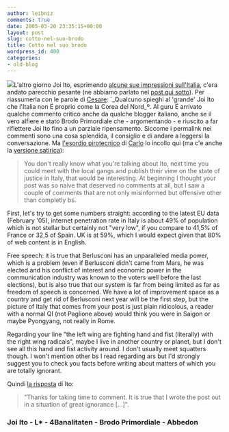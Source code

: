```yaml
---
author: leibniz
comments: true
date: 2005-03-20 23:35:15+00:00
layout: post
slug: cotto-nel-suo-brodo
title: Cotto nel suo brodo
wordpress_id: 400
categories:
- old-blog
---
```


![](http://www.abbedon.com/electricminds/mmo/templates/user/wwj/landing/tokyo/joi_blue.gif)L'altro giorno Joi Ito, esprimendo [alcune sue impressioni sull'Italia](http://joi.ito.com/archives/2005/03/14/the_italian_squat_scene.html), c'era andato parecchio pesante (ne abbiamo parlato nel [post qui sotto](http://blogs.it/0100915/2005/03/18.html#a240)). Per riassumerla con le parole di [Cesare](http://zeromedia.it/4b/archivi/2005/03/ma_per_piacere.php): ´_Qualcuno spieghi al 'grande' Joi Ito che l'Italia non Ë proprio come la Corea del Nord_º.
Al guru Ë arrivato qualche commento critico anche da qualche blogger
italiano, anche se il vero alfiere e stato Brodo Primordiale che -
argomentando - e riuscito a far riflettere Joi Ito fino a un parziale
ripensamento. Siccome i permalink nei commenti sono una cosa splendida,
il consiglio e di andare a leggersi la conversazione. Ma [l'esordio pirotecnico](http://joi.ito.com/archives/2005/03/14/the_italian_squat_scene.html#c021797) di [Carlo](http://brodoprimordiale.net/) lo incollo qui (ma c'e anche la [versione satirica](http://brodoprimordiale.net/archives/002503.php)):




> 

> 
> You don't really know what you're talking about Ito, next time you
could meet with the local gangs and publish their view on the state of
justice in Italy, that would be interesting. At beginning I thought
your post was so naive that deserved no comments at all, but I saw a
couple of comments that are not only misinformed but offensive other
than completly bs.   
  
First, let's try to get some numbers
straight: according to the latest EU data (February '05), internet
penetration rate in Italy is about 49% of population which is not
stellar but certainly not "very low", if you compare to 41,5% of France
or 32,5 of Spain. UK is at 59%, which I would expect given that 80% of
web content is in English.   
  
Free speech: it is true that
Berlusconi has an unparalleled media power, which is a problem (even if
Berlusconi didn't came from Mars, he was elected and his conflict of
interest and economic power in the communication industry was known to
the voters well before the last elections), but is also true that our
system is far from being limited as far as freedom of speech is
concerned. We have a lot of improvement space as a country and get rid
of Berlusconi next year will be the first step, but the picture of
Italy that comes from your post is just plain ridicolous, a reader with
a normal QI (not Paglione above) would think you were in Saigon or
maybe Pyongyang, not really in Rome.   
  
Regarding your line "the
left wing are fighting hand and fist (literally) with the right wing
radicals", maybe I live in another country or planet, but I don't see
all this hand and fist activity around. I don't usually meet squatters
though. I won't mention other bs I read regarding ars but I'd strongly
suggest you to check you facts before writing about matters of which
you are totally ignorant. 




Quindi [la risposta](http://joi.ito.com/archives/2005/03/14/the_italian_squat_scene.html#c021808) di Ito: 




> 

> 
> "Thanks for taking time to comment. It is true that I wrote the post out in a situation of great ignorance [...]".




### Joi Ito - L* - 4Banalitaten - Brodo Primordiale - Abbedon
